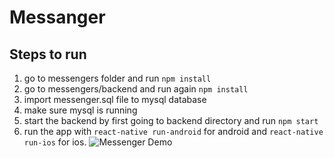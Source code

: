 # **Messanger**
## Steps to run 
1. go to messengers folder and run `npm install`
2. go to messengers/backend and run again `npm install`
3. import messenger.sql file to mysql database
4. make sure mysql is running 
5. start the backend by first going to backend directory and run `npm start`
6. run the app with `react-native run-android` for android and `react-native run-ios` for ios.
![Messenger Demo](demo/demo.gif)
